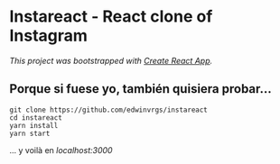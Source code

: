 # Instareact - React clone of Instagram

*This project was bootstrapped with [Create React App](https://github.com/facebookincubator/create-react-app).*

## Porque si fuese yo, también quisiera probar...

```
git clone https://github.com/edwinvrgs/instareact
cd instareact
yarn install
yarn start
```
... y voilà en _localhost:3000_
